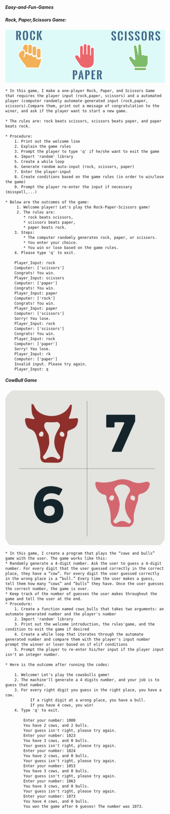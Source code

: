 ##### Easy-and-Fun-Games


##### Rock, Paper,Scissors Game:


![](images/rock_scissors_paper_Image.png)


    * In this game, I make a one-player Rock, Paper, and Scissors Game that requires the player input (rock,paper, scissors) and a automated player (computer randomly automate generated input (rock,paper, scissors).Compare them, print out a message of congratulation to the winer, and ask if the player want to start a new game.

    * The rules are: rock beats scissors, scissors beats paper, and paper beats rock.

    * Procedure:
        1. Print out the welcome line
        2. Explain the game rules
        3. Prompt the player to type 'q' if he/she want to exit the game
        4. Import 'random' library
        5. Create a while loop
        6. Generate random auto-input (rock, scissors, paper)
        7. Enter the player-input
        8. Create conditions based on the game rules (in order to win/lose the game)
        9. Prompt the player re-enter the input if necessary (misspell,...)

    * Below are the outcomes of the game:
         1. Welcome player! Let's play the Rock-Paper-Scissors game!
         2. The rules are: 
            * rock beats scissors,
            * scissors beats paper,
            * paper beats rock.
        3. Steps: 
            * The computer randomly generates rock, paper, or scissors.
            * You enter your choice.
            * You win or lose based on the game rules.
        4. Please type 'q' to exit.

        Player_Input: rock
        Computer: ['scissors']
        Congrats! You win.
        Player_Input: scissors
        Computer: ['paper']
        Congrats! You win.
        Player_Input: paper
        Computer: ['rock']
        Congrats! You win.
        Player_Input: paper
        Computer: ['scissors']
        Sorry! You lose.
        Player_Input: rock
        Computer: ['scissors']
        Congrats! You win.
        Player_Input: rock
        Computer: ['paper']
        Sorry! You lose.
        Player_Input: rk
        Computer: ['paper']
        Invalid input. Please try again.
        Player_Input: q
        
        
##### CowBull Game


![](images/cowsbullsGame.png)


    * In this game, I create a program that plays the “cows and bulls” game with the user. The game works like this:
    * Randomly generate a 4-digit number. Ask the user to guess a 4-digit number. For every digit that the user guessed correctly in the correct place, they have a “cow”. For every digit the user guessed correctly in the wrong place is a “bull.” Every time the user makes a guess, tell them how many “cows” and “bulls” they have. Once the user guesses the correct number, the game is over.
    * Keep track of the number of guesses the user makes throughout the game and tell the user at the end.
    * Procedure:
        1. Create a function named cows_bulls that takes two arguments: an automate generated number and the player's number
        2. Import 'random' library
        3. Print out the welcome introduction, the rules'game, and the condition to exit the game if desired
        4. Create a while loop that iterates through the automate generated number and compare them with the player's input number prompt the winner or loser based on if elif conditions
        5. Prompt the player to re-enter his/her input if the player input isn't an integer number.
        
    * Here is the outcome after running the codes:
        
        1. Welcome! Let's play the cowsbulls game!
        2. The machine'll generate a 4 digits number, and your job is to guess that number.
        3. For every right digit you guess in the right place, you have a cow. 
               If a right digit at a wrong place, you have a bull.
               If you have 4 cows, you win!
        4. Type 'q' to exit.

            Enter your number: 1000
            You have 2 cows, and 2 bulls.
            Your guess isn't right, please try again.
            Enter your number: 1023
            You have 3 cows, and 0 bulls.
            Your guess isn't right, please try again.
            Enter your number: 1024
            You have 2 cows, and 0 bulls.
            Your guess isn't right, please try again.
            Enter your number: 1053
            You have 3 cows, and 0 bulls.
            Your guess isn't right, please try again.
            Enter your number: 1063
            You have 3 cows, and 0 bulls.
            Your guess isn't right, please try again.
            Enter your number: 1073
            You have 4 cows, and 0 bulls.
            You won the game after 6 gueses! The number was 1073.